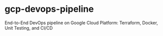 # gcp-devops-pipeline
End-to-End DevOps pipeline on Google Cloud Platform: Terraform, Docker, Unit Testing, and CI/CD
